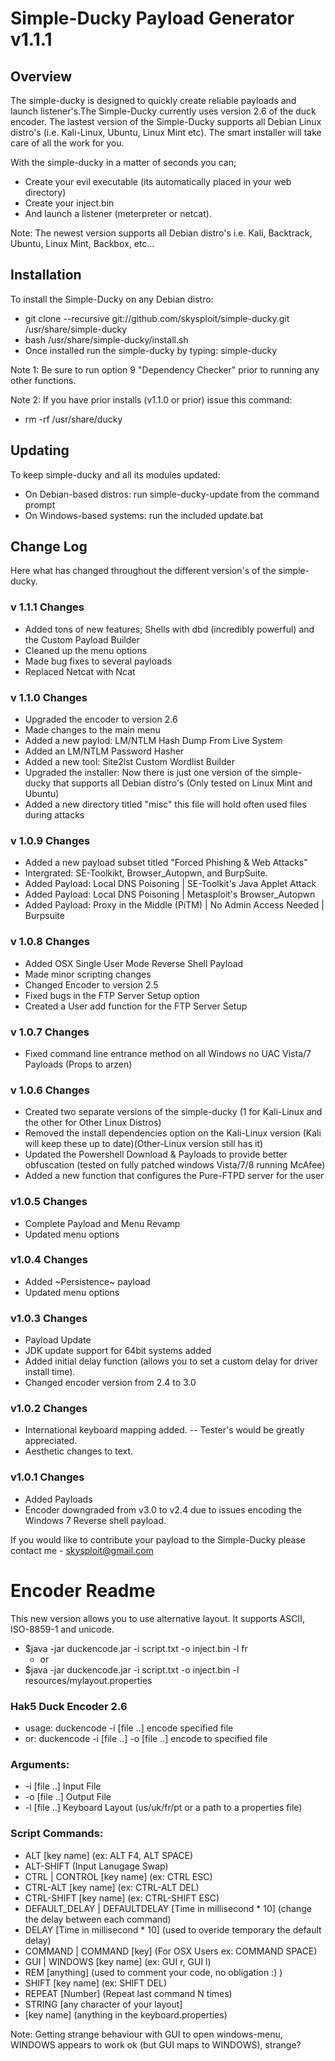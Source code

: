 # Simple-Ducky Payload Generator v1.1.1


## Overview

The simple-ducky is designed to quickly create reliable payloads and launch listener's.The  Simple-Ducky currently uses version 2.6 of the duck encoder. The lastest version of the Simple-Ducky supports all Debian Linux distro's (i.e. Kali-Linux, Ubuntu, Linux Mint etc). The smart installer will take care of all the work for you.

With the simple-ducky in a matter of seconds you can;

 - Create your evil executable (its automatically placed in your web directory)
 - Create your inject.bin
 - And launch a listener (meterpreter or netcat). 

Note: The newest version supports all Debian distro's i.e. Kali, Backtrack, Ubuntu, Linux Mint, Backbox, etc... 


## Installation

To install the Simple-Ducky on any Debian distro:

 - git clone --recursive git://github.com/skysploit/simple-ducky.git /usr/share/simple-ducky
 - bash /usr/share/simple-ducky/install.sh
 - Once installed run the simple-ducky by typing: simple-ducky
 
Note 1: Be sure to run option 9 "Dependency Checker" prior to running any other functions.

Note 2: If you have prior installs (v1.1.0 or prior) issue this command:
 - rm -rf /usr/share/ducky
 
## Updating
To keep simple-ducky and all its modules updated:
 - On Debian-based distros: run simple-ducky-update from the command prompt
 - On Windows-based systems: run the included update.bat

## Change Log

Here what has changed throughout the different version's of the simple-ducky.

### v 1.1.1 Changes
 - Added tons of new features; Shells with dbd (incredibly powerful) and the Custom Payload Builder
 - Cleaned up the menu options
 - Made bug fixes to several payloads
 - Replaced Netcat with Ncat

### v 1.1.0 Changes
 - Upgraded the encoder to version 2.6
 - Made changes to the main menu
 - Added a new paylod: LM/NTLM Hash Dump From Live System
 - Added an LM/NTLM Password Hasher
 - Added a new tool: Site2lst Custom Wordlist Builder
 - Upgraded the installer: Now there is just one version of the simple-ducky that supports all Debian distro's (Only tested on Linux Mint and Ubuntu)
 - Added a new directory titled "misc" this file will hold often used files during attacks

### v 1.0.9 Changes
 - Added a new payload subset titled "Forced Phishing & Web Attacks"
 - Intergrated: SE-Toolkikt, Browser_Autopwn, and BurpSuite.
 - Added Payload: Local DNS Poisoning | SE-Toolkit's Java Applet Attack
 - Added Payload: Local DNS Poisoning | Metasploit's Browser_Autopwn
 - Added Payload: Proxy in the Middle (PiTM) | No Admin Access Needed | Burpsuite

### v 1.0.8 Changes
 - Added OSX Single User Mode Reverse Shell Payload
 - Made minor scripting changes
 - Changed Encoder to version 2.5
 - Fixed bugs in the FTP Server Setup option
 - Created a User add function for the FTP Server Setup

### v 1.0.7 Changes
 - Fixed command line entrance method on all Windows no UAC Vista/7 Payloads (Props to arzen)

### v 1.0.6 Changes
 - Created two separate versions of the simple-ducky (1 for Kali-Linux and the other for Other Linux Distros)
 - Removed the install dependencies option on the Kali-Linux version (Kali will keep these up to date)(Other-Linux version still has it)
 - Updated the Powershell Download & Payloads to provide better obfuscation (tested on fully patched windows Vista/7/8 running McAfee) 
 - Added a new function that configures the Pure-FTPD server for the user

### v1.0.5 Changes
 - Complete Payload and Menu Revamp
 - Updated menu options

### v1.0.4 Changes
 - Added ~Persistence~ payload
 - Updated menu options

### v1.0.3 Changes
 - Payload Update
 - JDK update support for 64bit systems added
 - Added initial delay function (allows you to set a custom delay for driver install time).
 - Changed encoder version from 2.4 to 3.0

### v1.0.2 Changes
 
 - International keyboard mapping added. -- Tester's would be greatly appreciated.
 - Aesthetic changes to text. 
 
### v1.0.1 Changes
 
 - Added Payloads
 - Encoder downgraded from v3.0 to v2.4 due to issues encoding the Windows 7 Reverse shell payload.
 
If you would like to contribute your payload to the Simple-Ducky please contact me - skysploit@gmail.com 



# Encoder Readme


This new version allows you to use alternative layout. It supports ASCII, ISO-8859-1 and unicode.

 - $java -jar duckencode.jar -i script.txt -o inject.bin -l fr
   - or
 - $java -jar duckencode.jar -i script.txt -o inject.bin -l resources/mylayout.properties


### Hak5 Duck Encoder 2.6

 - usage: duckencode -i [file ..] encode specified file
 - or: duckencode -i [file ..] -o [file ..] encode to specified file

### Arguments:
  - -i [file ..]         Input File
  - -o [file ..]         Output File
  - -l [file ..]         Keyboard Layout (us/uk/fr/pt or a path to a properties file)

### Script Commands:

 - ALT [key name] (ex: ALT F4, ALT SPACE)
 - ALT-SHIFT (Input Lanugage Swap)
 - CTRL | CONTROL [key name] (ex: CTRL ESC)
 - CTRL-ALT [key name] (ex: CTRL-ALT DEL)
 - CTRL-SHIFT [key name] (ex: CTRL-SHIFT ESC)
 - DEFAULT_DELAY | DEFAULTDELAY [Time in millisecond * 10] (change the delay between each command)
 - DELAY [Time in millisecond * 10] (used to overide temporary the default delay)
 - COMMAND | COMMAND [key] (For OSX Users ex: COMMAND SPACE)
 - GUI | WINDOWS [key name] (ex: GUI r, GUI l)
 - REM [anything] (used to comment your code, no obligation :) )
 - SHIFT [key name] (ex: SHIFT DEL)
 - REPEAT [Number] (Repeat last command N times)
 - STRING [any character of your layout]
 - [key name] (anything in the keyboard.properties)

Note:
   Getting strange behaviour with GUI to open windows-menu, WINDOWS appears to work ok (but GUI maps to WINDOWS), strange?
